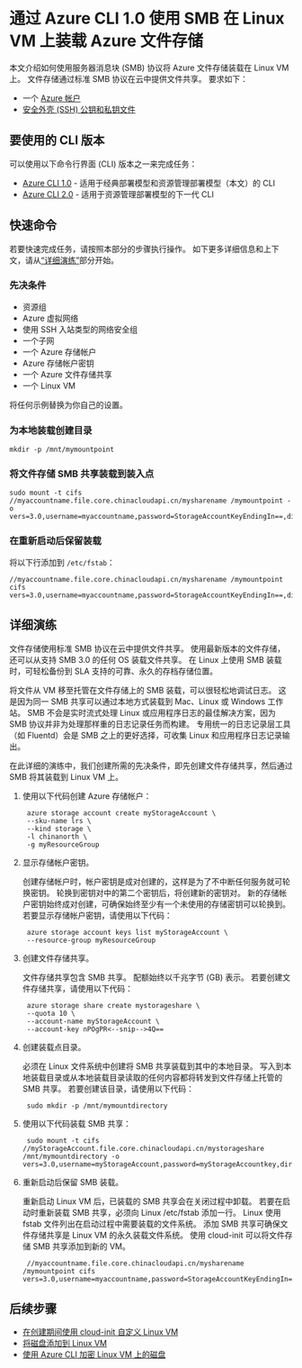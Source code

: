 <properties
    pageTitle="通过 Azure CLI 1.0 使用 SMB 在 Linux VM 上装载 Azure 文件存储 | Azure"
    description="如何使用 SMB 在 Linux VM 上装载 Azure 文件存储"
    services="virtual-machines-linux"
    documentationcenter="virtual-machines-linux"
    author="vlivech"
    manager="timlt"
    editor=""
    translationtype="Human Translation" />
<tags
    ms.assetid=""
    ms.service="virtual-machines-linux"
    ms.devlang="NA"
    ms.topic="article"
    ms.tgt_pltfrm="vm-linux"
    ms.workload="infrastructure"
    ms.date="12/07/2016"
    wacn.date="04/24/2017"
    ms.author="v-livech"
    ms.sourcegitcommit="a114d832e9c5320e9a109c9020fcaa2f2fdd43a9"
    ms.openlocfilehash="8e109c4175f556f1ba1ac59786baa3ec03e747e9"
    ms.lasthandoff="04/14/2017" />

# <a name="mount-azure-file-storage-on-linux-vms-by-using-smb-with-azure-cli-10"></a>通过 Azure CLI 1.0 使用 SMB 在 Linux VM 上装载 Azure 文件存储

本文介绍如何使用服务器消息块 (SMB) 协议将 Azure 文件存储装载在 Linux VM 上。 文件存储通过标准 SMB 协议在云中提供文件共享。 要求如下：

* 一个 [Azure 帐户](/pricing/1rmb-trial/)
* [安全外壳 (SSH) 公钥和私钥文件](/documentation/articles/virtual-machines-linux-mac-create-ssh-keys/)

## <a name="cli-versions-to-use"></a>要使用的 CLI 版本
可以使用以下命令行界面 (CLI) 版本之一来完成任务：

- [Azure CLI 1.0](#quick-commands) - 适用于经典部署模型和资源管理部署模型（本文）的 CLI
- [Azure CLI 2.0](/documentation/articles/virtual-machines-linux-mount-azure-file-storage-on-linux-using-smb-nodejs/) - 适用于资源管理部署模型的下一代 CLI

## <a name="quick-commands"></a> 快速命令
若要快速完成任务，请按照本部分的步骤执行操作。 如下更多详细信息和上下文，请从[“详细演练”](/documentation/articles/virtual-machines-linux-mount-azure-file-storage-on-linux-using-smb/#detailed-walkthrough)部分开始。

### <a name="prerequisites"></a>先决条件
* 资源组
* Azure 虚拟网络
* 使用 SSH 入站类型的网络安全组
* 一个子网
* 一个 Azure 存储帐户
* Azure 存储帐户密钥
* 一个 Azure 文件存储共享
* 一个 Linux VM

将任何示例替换为你自己的设置。

### <a name="create-a-directory-for-the-local-mount"></a>为本地装载创建目录

    mkdir -p /mnt/mymountpoint

### <a name="mount-the-file-storage-smb-share-to-the-mount-point"></a>将文件存储 SMB 共享装载到装入点

    sudo mount -t cifs //myaccountname.file.core.chinacloudapi.cn/mysharename /mymountpoint -o vers=3.0,username=myaccountname,password=StorageAccountKeyEndingIn==,dir_mode=0777,file_mode=0777

### <a name="persist-the-mount-after-a-reboot"></a>在重新启动后保留装载
将以下行添加到 `/etc/fstab`：

    //myaccountname.file.core.chinacloudapi.cn/mysharename /mymountpoint cifs vers=3.0,username=myaccountname,password=StorageAccountKeyEndingIn==,dir_mode=0777,file_mode=0777

## <a name="detailed-walkthrough"></a> 详细演练

文件存储使用标准 SMB 协议在云中提供文件共享。 使用最新版本的文件存储，还可以从支持 SMB 3.0 的任何 OS 装载文件共享。 在 Linux 上使用 SMB 装载时，可轻松备份到 SLA 支持的可靠、永久的存档存储位置。

将文件从 VM 移至托管在文件存储上的 SMB 装载，可以很轻松地调试日志。 这是因为同一 SMB 共享可以通过本地方式装载到 Mac、Linux 或 Windows 工作站。 SMB 不会是实时流式处理 Linux 或应用程序日志的最佳解决方案，因为 SMB 协议并非为处理那样重的日志记录任务而构建。 专用统一的日志记录层工具（如 Fluentd）会是 SMB 之上的更好选择，可收集 Linux 和应用程序日志记录输出。

在此详细的演练中，我们创建所需的先决条件，即先创建文件存储共享，然后通过 SMB 将其装载到 Linux VM 上。

1. 使用以下代码创建 Azure 存储帐户：

        azure storage account create myStorageAccount \
        --sku-name lrs \
        --kind storage \
        -l chinanorth \
        -g myResourceGroup

2. 显示存储帐户密钥。

    创建存储帐户时，帐户密钥是成对创建的，这样是为了不中断任何服务就可轮换密钥。 轮换到密钥对中的第二个密钥后，将创建新的密钥对。 新的存储帐户密钥始终成对创建，可确保始终至少有一个未使用的存储密钥可以轮换到。 若要显示存储帐户密钥，请使用以下代码：

        azure storage account keys list myStorageAccount \
        --resource-group myResourceGroup

3. 创建文件存储共享。

    文件存储共享包含 SMB 共享。 配额始终以千兆字节 (GB) 表示。 若要创建文件存储共享，请使用以下代码：

        azure storage share create mystorageshare \
        --quota 10 \
        --account-name myStorageAccount \
        --account-key nPOgPR<--snip-->4Q==

4. 创建装载点目录。

    必须在 Linux 文件系统中创建将 SMB 共享装载到其中的本地目录。 写入到本地装载目录或从本地装载目录读取的任何内容都将转发到文件存储上托管的 SMB 共享。 若要创建该目录，请使用以下代码：

        sudo mkdir -p /mnt/mymountdirectory

5. 使用以下代码装载 SMB 共享：

        sudo mount -t cifs //myStorageAccount.file.core.chinacloudapi.cn/mystorageshare /mnt/mymountdirectory -o vers=3.0,username=myStorageAccount,password=myStorageAccountkey,dir_mode=0777,file_mode=0777

6. 重新启动后保留 SMB 装载。

    重新启动 Linux VM 后，已装载的 SMB 共享会在关闭过程中卸载。 若要在启动时重新装载 SMB 共享，必须向 Linux /etc/fstab 添加一行。 Linux 使用 fstab 文件列出在启动过程中需要装载的文件系统。 添加 SMB 共享可确保文件存储共享是 Linux VM 的永久装载文件系统。 使用 cloud-init 可以将文件存储 SMB 共享添加到新的 VM。

        //myaccountname.file.core.chinacloudapi.cn/mysharename /mymountpoint cifs vers=3.0,username=myaccountname,password=StorageAccountKeyEndingIn==,dir_mode=0777,file_mode=0777

## <a name="next-steps"></a>后续步骤

- [在创建期间使用 cloud-init 自定义 Linux VM](/documentation/articles/virtual-machines-linux-using-cloud-init/)
- [将磁盘添加到 Linux VM](/documentation/articles/virtual-machines-linux-add-disk/)
- [使用 Azure CLI 加密 Linux VM 上的磁盘](/documentation/articles/virtual-machines-linux-encrypt-disks/)
<!--Update_Description: wording update-->